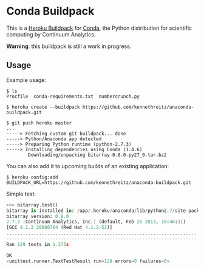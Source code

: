 Conda Buildpack
===============

This is a [Heroku Buildpack](https://devcenter.heroku.com/articles/buildpacks) for [Conda](http://docs.continuum.io/conda/), the Python distribution for scientific computing by Continuum Analytics.

**Warning**: this buildpack is still a work in progress.

Usage
-----

Example usage:

```console
$ ls
Procfile  conda-requirements.txt  numbercrunch.py

$ heroku create --buildpack https://github.com/kennethreitz/anaconda-buildpack.git

$ git push heroku master
...
-----> Fetching custom git buildpack... done
-----> Python/Anaconda app detected
-----> Preparing Python runtime (python-2.7.3)
-----> Installing dependencies using Conda (1.4.6)
        Downloading/unpacking bitarray-0.8.0-py27_0.tar.bz2
```

You can also add it to upcoming builds of an existing application:

```console
$ heroku config:add BUILDPACK_URL=https://github.com/kennethreitz/anaconda-buildpack.git
```


Simple test:

```python
>>> bitarray.test()
bitarray is installed in: /app/.heroku/anaconda/lib/python2.7/site-packages/bitarray
bitarray version: 0.8.0
2.7.3 |Continuum Analytics, Inc.| (default, Feb 25 2013, 18:46:31)
[GCC 4.1.2 20080704 (Red Hat 4.1.2-52)]
.................................................................................................................................
----------------------------------------------------------------------
Ran 129 tests in 1.375s

OK
<unittest.runner.TextTestResult run=129 errors=0 failures=0>
```
